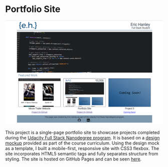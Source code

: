 # Portfolio Site

![Screenshot of my portfolio site](site_screenshot.png)

This project is a single-page portfolio site to showcase projects completed during the [Udacity Full Stack Nanodegree program](https://www.udacity.com/course/full-stack-web-developer-nanodegree--nd004). It is based on a [design mockup](design-mockup-portfolio.pdf) provided as part of the course curriculum.
Using the design mock as a template, I built a mobile-first, responsive site with CSS3 flexbox. The site incorporates HTML5 semantic tags and fully separates structure from styling. The site is hosted on GitHub Pages and can be seen [here](https://ewhanley.github.io/udacity-full-stack/).